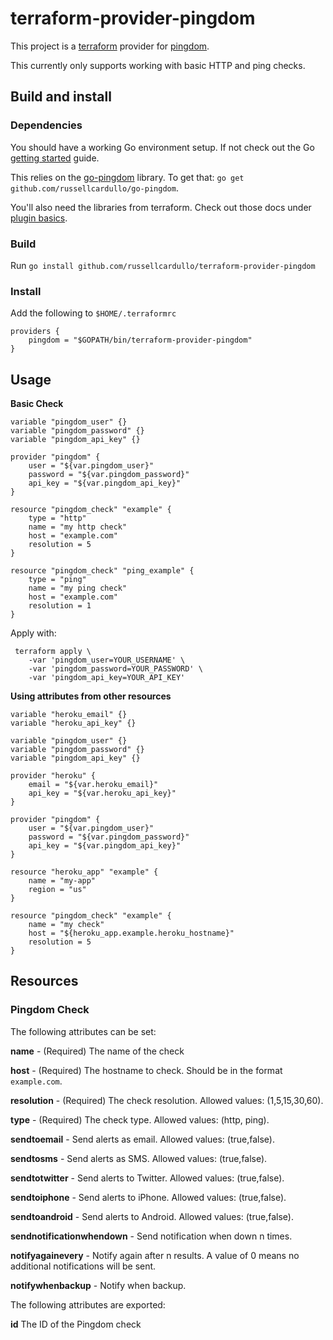 # terraform-provider-pingdom #

This project is a [terraform](http://www.terraform.io/) provider for [pingdom](https://www.pingdom.com/).

This currently only supports working with basic HTTP and ping checks.

## Build and install ##

### Dependencies ###

You should have a working Go environment setup.  If not check out the Go [getting started](http://golang.org/doc/install) guide.

This relies on the [go-pingdom](https://github.com/russellcardullo/go-pingdom) library. To
get that: `go get github.com/russellcardullo/go-pingdom`.

You'll also need the libraries from terraform.  Check out those docs under [plugin basics](http://www.terraform.io/docs/plugins/basics.html).

### Build ###

Run `go install github.com/russellcardullo/terraform-provider-pingdom`

### Install ###

Add the following to `$HOME/.terraformrc`

```
providers {
    pingdom = "$GOPATH/bin/terraform-provider-pingdom"
}
```

## Usage ##

**Basic Check**

```
variable "pingdom_user" {}
variable "pingdom_password" {}
variable "pingdom_api_key" {}

provider "pingdom" {
    user = "${var.pingdom_user}"
    password = "${var.pingdom_password}"
    api_key = "${var.pingdom_api_key}"
}

resource "pingdom_check" "example" {
    type = "http"
    name = "my http check"
    host = "example.com"
    resolution = 5
}

resource "pingdom_check" "ping_example" {
    type = "ping"
    name = "my ping check"
    host = "example.com"
    resolution = 1
}
```

Apply with:
```
 terraform apply \
    -var 'pingdom_user=YOUR_USERNAME' \
    -var 'pingdom_password=YOUR_PASSWORD' \
    -var 'pingdom_api_key=YOUR_API_KEY'
```

**Using attributes from other resources**

```
variable "heroku_email" {}
variable "heroku_api_key" {}

variable "pingdom_user" {}
variable "pingdom_password" {}
variable "pingdom_api_key" {}

provider "heroku" {
    email = "${var.heroku_email}"
    api_key = "${var.heroku_api_key}"
}

provider "pingdom" {
    user = "${var.pingdom_user}"
    password = "${var.pingdom_password}"
    api_key = "${var.pingdom_api_key}"
}

resource "heroku_app" "example" {
    name = "my-app"
    region = "us"
}

resource "pingdom_check" "example" {
    name = "my check"
    host = "${heroku_app.example.heroku_hostname}"
    resolution = 5
}
```
## Resources ##

### Pingdom Check ###

The following attributes can be set:

**name** - (Required) The name of the check

**host** - (Required) The hostname to check.  Should be in the format `example.com`.

**resolution** - (Required) The check resolution.  Allowed values: (1,5,15,30,60).

**type** - (Required) The check type.  Allowed values: (http, ping).

**sendtoemail** - Send alerts as email.  Allowed values: (true,false).

**sendtosms** - Send alerts as SMS.  Allowed values: (true,false).

**sendtotwitter** - Send alerts to Twitter.  Allowed values: (true,false).

**sendtoiphone** - Send alerts to iPhone.  Allowed values: (true,false).

**sendtoandroid** - Send alerts to Android.  Allowed values: (true,false).

**sendnotificationwhendown** - Send notification when down n times.

**notifyagainevery** - Notify again after n results.  A value of 0 means no additional notifications will be sent.

**notifywhenbackup** - Notify when backup.

The following attributes are exported:

**id** The ID of the Pingdom check
